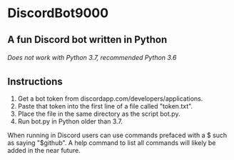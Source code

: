 # DiscordBot9000
## A fun Discord bot written in Python
###### Does not work with Python 3.7, recommended Python 3.6
## Instructions
1. Get a bot token from discordapp.com/developers/applications.  
2. Paste that token into the first line of a file called "token.txt".  
3. Place the file in the same directory as the script bot.py.  
4. Run bot.py in Python older than 3.7.  

When running in Discord users can use commands prefaced with a $ such as saying "$github".  A help command to list all commands will likely be added in the near future.  
